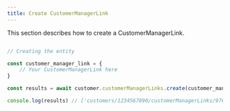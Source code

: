 ```yaml
---
title: Create CustomerManagerLink 
---
```


This section describes how to create a CustomerManagerLink.



```javascript

// Creating the entity

const customer_manager_link = {
    // Your CustomerManagerLink here 
}

const results = await customer.customerManagerLinks.create(customer_manager_link)

console.log(results) // ['customers/1234567890/customerManagerLinks/9765432177']

```